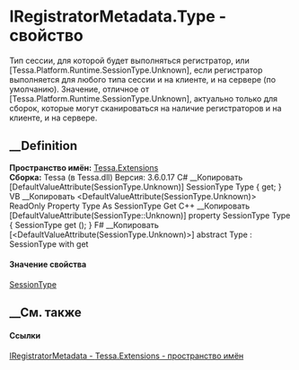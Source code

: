 # IRegistratorMetadata.Type - свойство
Тип сессии, для которой будет выполняться регистратор, или
[Tessa.Platform.Runtime.SessionType.Unknown], если регистратор выполняется для
любого типа сессии и на клиенте, и на сервере (по умолчанию). Значение,
отличное от [Tessa.Platform.Runtime.SessionType.Unknown], актуально только для
сборок, которые могут сканироваться на наличие регистраторов и на клиенте, и
на сервере.
## __Definition
 **Пространство имён:** [Tessa.Extensions](N_Tessa_Extensions.htm)  
 **Сборка:** Tessa (в Tessa.dll) Версия: 3.6.0.17
C# __Копировать
    [DefaultValueAttribute(SessionType.Unknown)]
    SessionType Type { get; }
VB __Копировать
    <DefaultValueAttribute(SessionType.Unknown)>
    ReadOnly Property Type As SessionType
    	Get
C++ __Копировать
    [DefaultValueAttribute(SessionType::Unknown)]
    property SessionType Type {
    	SessionType get ();
    }
F# __Копировать
     [<DefaultValueAttribute(SessionType.Unknown)>]
    abstract Type : SessionType with get
#### Значение свойства
[SessionType](T_Tessa_Platform_Runtime_SessionType.htm)
##  __См. также
#### Ссылки
[IRegistratorMetadata - ](T_Tessa_Extensions_IRegistratorMetadata.htm)
[Tessa.Extensions - пространство имён](N_Tessa_Extensions.htm)
